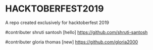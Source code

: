 # HACKTOBERFEST2019
A repo created exclusively for hacktoberfest 2019


#contributer 
shruti santosh [hello] https://github.com/shruti-santosh


#contributer
gloria thomas [new] https://github.com/gloria2000
